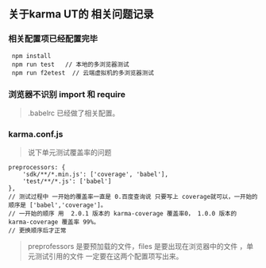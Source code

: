 ## 关于karma UT的 相关问题记录 
### 相关配置项已经配置完毕
     npm install
     npm run test   // 本地的多浏览器测试
     npm run f2etest  // 云端虚拟机的多浏览器测试

### 浏览器不识别 import 和 require 
> .babelrc 已经做了相关配置。

### karma.conf.js 

> 说下单元测试覆盖率的问题

    preprocessors: {
        'sdk/**/*.min.js': ['coverage', 'babel'],
        'test/**/*.js': ['babel']
    },
    // 测试过程中 一开始的覆盖率一直是 0.百度查询说 只要写上 coverage就可以，一开始的顺序是 ['babel','coverage']。
    // 一开始的顺序 用  2.0.1 版本的 karma-coverage 覆盖率0， 1.0.0 版本的 karma-coverage 覆盖率 99%。
    // 更换顺序后才正常

> preprofessors 是要预加载的文件，files 是要出现在浏览器中的文件 ，单元测试引用的文件 一定要在这两个配置项写出来。









    